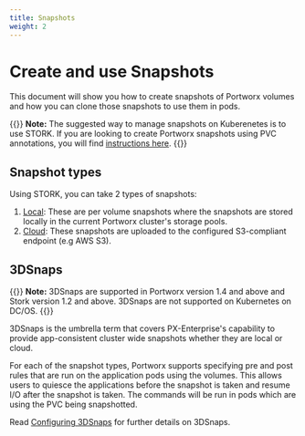 ```yaml
---
title: Snapshots
weight: 2
---
```


# Create and use Snapshots
This document will show you how to create snapshots of Portworx volumes and how you can clone those snapshots to use them in pods.

{{<info>}}
**Note:** The suggested way to manage snapshots on Kuberenetes is to use STORK. If you are looking to create Portworx snapshots using PVC annotations, you will find [instructions here](#).
{{</info>}}

## Snapshot types
Using STORK, you can take 2 types of snapshots:

1. [Local](#): These are per volume snapshots where the snapshots are stored locally in the current Portworx cluster's storage pools.
2. [Cloud](#): These snapshots are uploaded to the configured S3-compliant endpoint (e.g AWS S3).

## 3DSnaps
{{<info>}}
**Note:** 3DSnaps are supported in Portworx version 1.4 and above and Stork version 1.2 and above. 3DSnaps are not supported on Kubernetes on DC/OS.
{{</info>}}

3DSnaps is the umbrella term that covers PX-Enterprise's capability to provide app-consistent cluster wide snapshots whether they are local or cloud.

For each of the snapshot types, Portworx supports specifying pre and post rules that are run on the application pods using the volumes. This allows users to quiesce the applications before the snapshot is taken and resume I/O after the snapshot is taken. The commands will be run in pods which are using the PVC being snapshotted.

Read [Configuring 3DSnaps](#) for further details on 3DSnaps.
